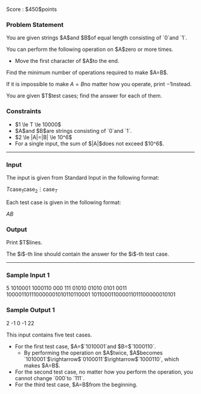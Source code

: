 
<div>

<span>

<span>

<p>
Score : $450$points
</p>

<div>

<section>

### **Problem Statement**

<p>
You are given strings $A$and $B$of equal length consisting of `0`and `1`.  
</p>

<p>
You can perform the following operation on $A$zero or more times.
</p>

<ul>

<li>
Move the first character of $A$to the end.
</li>

</ul>

<p>
Find the minimum number of operations required to make $A=B$.

If it is impossible to make $A=B$no matter how you operate, print $-1$instead.
</p>

<p>
You are given $T$test cases; find the answer for each of them.
</p>

</section>

</div>

<div>

<section>

### **Constraints**

<ul>

<li>
$1 \le T \le 10000$
</li>

<li>
$A$and $B$are strings consisting of `0`and `1`.
</li>

<li>
$2 \le |A|=|B| \le 10^6$
</li>

<li>
For a single input, the sum of $|A|$does not exceed $10^6$.
</li>

</ul>

</section>

</div>

---

<div>

<div>

<section>

### **Input**

<p>
The input is given from Standard Input in the following format:
</p>

<div>

$T$$\text{case}_1$$\text{case}_2$$\vdots$$\text{case}_T$
</div>

<p>
Each test case is given in the following format:
</p>

<div>

$A$$B$
</div>

</section>

</div>

<div>

<section>

### **Output**

<p>
Print $T$lines.
</p>

<p>
The $i$-th line should contain the answer for the $i$-th test case.
</p>

</section>

</div>

</div>

---

<div>

<section>

### **Sample Input 1**

<div>

5
1010001
1000110
000
111
01010
01010
0101
0011
100001101110000001010110110001
101100011000011011100000010101

</div>

</section>

</div>

<div>

<section>

### **Sample Output 1**

<div>

2
-1
0
-1
22

</div>

<p>
This input contains five test cases.
</p>

<ul>

<li>
For the first test case, $A=$`1010001`and $B=$`1000110`.
<ul>

<li>
By performing the operation on $A$twice, $A$becomes `1010001`$\rightarrow$`0100011`$\rightarrow$`1000110`, which makes $A=B$.
</li>

</ul>

</li>

<li>
For the second test case, no matter how you perform the operation, you cannot change `000`to `111`.
</li>

<li>
For the third test case, $A=B$from the beginning.
</li>

</ul>

</section>

</div>

</span>

</span>

</div>
